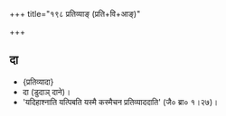 +++
title="१९८ प्रतिव्याङ् (प्रति+वि+आङ्)"

+++

## दा
- {प्रतिव्यादा}
- दा (डुदाञ् दाने)।
- 'यदिहाश्नाति यत्पिबति यस्मै कस्मैचन प्रतिव्याददाति' (जै० ब्रा० १।२७)।
